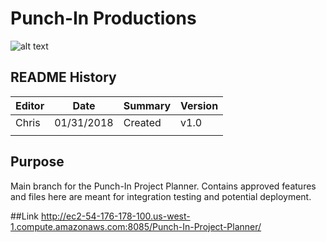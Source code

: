 # Punch-In Productions
![alt text](../../img/punchinlogo.png)

## README History
| Editor 	| 	Date 	| 	Summary	| Version |
| -------- 	| 	-----	|	-------	| ------- |
| Chris   	|01/31/2018 |	Created	|  v1.0	  |
|         	| 		    |			|		  |

## Purpose
Main branch for the Punch-In Project Planner. Contains approved features and files here are meant for integration testing and potential deployment.


##Link
http://ec2-54-176-178-100.us-west-1.compute.amazonaws.com:8085/Punch-In-Project-Planner/

